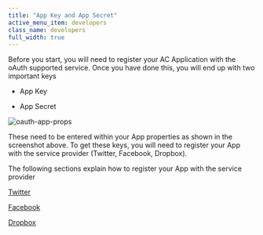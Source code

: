 ```yaml
---
title: "App Key and App Secret"
active_menu_item: developers
class_name: developers
full_width: true
---
```



Before you start, you will need to register your AC Application with the oAuth supported service. Once you have done this, you will end up with two important keys

 - App Key

 - App Secret

![oauth-app-props](/img/docs/oauth-app-props.png)

These need to be entered within your App properties as shown in the screenshot above. To get these keys, you will need to register your App with the service provider (Twitter, Facebook, Dropbox).

The following sections explain how to register your App with the service provider

[Twitter](app-key-and-app-secret/twitter)

[Facebook](app-key-and-app-secret/facebook)

[Dropbox](app-key-and-app-secret/dropbox)

